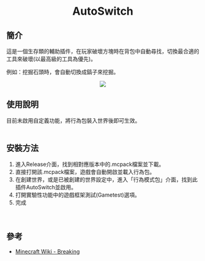 <h1 align="center">AutoSwitch</h1>

## **簡介**
這是一個生存類的輔助插件，在玩家破壞方塊時在背包中自動尋找，切換最合適的工具來破壞(以最高級的工具為優先)。

例如：挖掘石頭時，會自動切換成鎬子來挖掘。
<br>
<div align="center"><img src="https://github.com/xig1517/AutoSwitch/blob/master/pic/example.gif"></div>

## **使用說明**
目前未啟用自定義功能，將行為包裝入世界後即可生效。
<br><br>

## **安裝方法**
1. 進入Release介面，找到相對應版本中的.mcpack檔案並下載。
2. 直接打開該.mcpack檔案，遊戲會自動開啟並載入行為包。
3. 在創建世界，或是已被創建的世界設定中，進入「行為模式包」介面，找到此插件AutoSwitch並啟用。
4. 打開實驗性功能中的遊戲框架測試(Gametest)選項。
5. 完成  
<br><br>

## **參考**
- [Minecraft Wiki - Breaking](https://minecraft.fandom.com/wiki/Breaking)
